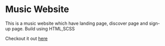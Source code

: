 # Music Website

This is a music website which have landing page, discover page and sign-up page. Build using HTML,SCSS

Checkout it out [here](https://github.com/adivis/music_website)
